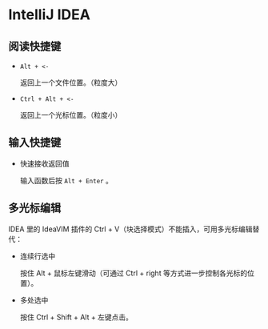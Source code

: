 # IntelliJ IDEA

## 阅读快捷键

- `Alt + <-` 

	返回上一个文件位置。（粒度大）

- `Ctrl + Alt + <-` 

	返回上一个光标位置。（粒度小）

## 输入快捷键

- 快速接收返回值

	输入函数后按 `Alt + Enter` 。

## 多光标编辑

IDEA 里的 IdeaVIM 插件的 Ctrl + V（块选择模式）不能插入，可用多光标编辑替代：

- 连续行选中

	按住 Alt + 鼠标左键滑动（可通过 Ctrl + right 等方式进一步控制各光标的位置）。

- 多处选中

	按住 Ctrl + Shift + Alt + 左键点击。